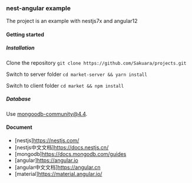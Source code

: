 ### nest-angular example
The project is an example with nestjs7x and angular12
#### Getting started
##### Installation
Clone the repository
```git clone https://github.com/Sakuara/projects.git```

Switch to server folder
```cd market-server && yarn install ```

Switch to client folder
```cd market && npm install```
##### Database
Use mongoodb-community@4.4.

#### Document
* [nestjs]https://nestjs.com/
* [nestjs中文文档]https://docs.nestjs.cn/
* [mongodb]https://docs.mongodb.com/guides
* [angular]https://angular.io
* [angular中文文档]https://angular.cn
* [material]https://material.angular.io/
